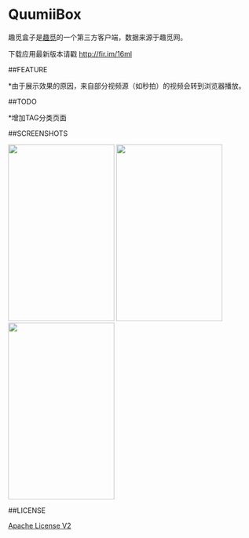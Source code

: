 # QuumiiBox

趣觅盒子是[趣觅](http://www.quumii.com)的一个第三方客户端，数据来源于趣觅网。

下载应用最新版本请戳 http://fir.im/16ml

##FEATURE

*由于展示效果的原因，来自部分视频源（如秒拍）的视频会转到浏览器播放。

##TODO

*增加TAG分类页面

##SCREENSHOTS

<img src="https://raw.githubusercontent.com/garywzh/QuumiiBox/master/screenshots/drawer.jpg" width="216" height="360"/>
<img src="https://raw.githubusercontent.com/garywzh/QuumiiBox/master/screenshots/home.jpg" width="216" height="360"/>
<img src="https://raw.githubusercontent.com/garywzh/QuumiiBox/master/screenshots/detail.jpg" width="216" height="360"/>

##LICENSE

[Apache License V2](/LICENSE)
